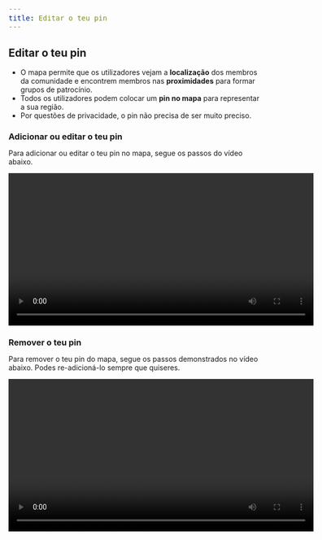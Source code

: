 ```yaml
---
title: Editar o teu pin
---
```


<style>
  span {
    font-size: 14px;
  }
  li {
    margin: 0 !important;
  }
  h3 {
    margin-bottom: 0;
  }
</style>

## Editar o teu pin

- <span>O mapa permite que os utilizadores vejam a <strong>localização</strong> dos membros da comunidade e encontrem membros nas <strong>proximidades</strong> para formar grupos de patrocínio.</span>
- <span>Todos os utilizadores podem colocar um <strong>pin no mapa</strong> para representar a sua região.</span>
- <span>Por questões de privacidade, o pin não precisa de ser muito preciso.</span>

### Adicionar ou editar o teu pin
<span>Para adicionar ou editar o teu pin no mapa, segue os passos do vídeo abaixo.</span>

<video width="600" class="ml-4" controls>
  <track kind="captions">
  <source src="/academy/demo/edit-map-pin.mp4" type="video/mp4">
  O teu browser não suporta vídeos
</video>

### Remover o teu pin
<span>Para remover o teu pin do mapa, segue os passos demonstrados no vídeo abaixo. Podes re-adicioná-lo sempre que quiseres.</span>

<video width="600" class="ml-4" controls>
  <track kind="captions">
  <source src="/academy/demo/remove-map-pin.mp4" type="video/mp4">
  O teu browser não suporta vídeos
</video>